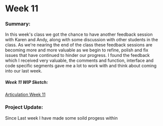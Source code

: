 # Week 11

### Summary:
In this week's class we got the chance to have another feedback session with Karen and Andy, along with some discussion with other students in the class. As we're nearing the end of the class these feedback sessions are becoming more and more valuable as we begin to refine, polish and fix issues that have continued to hinder our progress. I found the feedback which I received very valuable, the comments and function, interface and code specific segments gave me a lot to work with and think about coming into our last week.

##### Week 11 WIP Sketch:
[Articulation Week 11](https://connor-mcnamara.github.io/Slave-to-the-algorithm/SketchTest/ "Articulation Week 11")

### Project Update:
Since Last week I have made some soild progess within 
